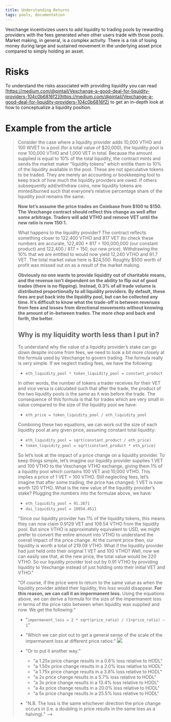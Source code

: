 ```yaml
---
title: Understanding Returns
tags: pools, documentation
---
```


Vexchange incentivizes users to add liquidity to trading pools by rewarding providers with the fees generated when other users trade with those pools. Market making, in general, is a complex activity. There is a risk of losing money during large and sustained movement in the underlying asset price compared to simply holding an asset.

# Risks

To understand the risks associated with providing liquidity you can read [https://medium.com/@pintail/Vexchange-a-good-deal-for-liquidity-providers-104c0b6816f2](https://medium.com/@pintail/Vexchange-a-good-deal-for-liquidity-providers-104c0b6816f2) to get an in-depth look at how to conceptualize a liquidity position.

# Example from the article

<blockquote>

Consider the case where a liquidity provider adds 10,000 VTHO and 100 WVET to a pool (for a total value of \$20,000), the liquidity pool is now 100,000 VTHO and 1,000 VET in total. Because the amount supplied is equal to 10% of the total liquidity, the contract mints and sends the market maker “liquidity tokens” which entitle them to 10% of the liquidity available in the pool. These are not speculative tokens to be traded. They are merely an accounting or bookkeeping tool to keep track of how much the liquidity providers are owed. If others subsequently add/withdraw coins, new liquidity tokens are minted/burned such that everyone’s relative percentage share of the liquidity pool remains the same.

**Now let’s assume the price trades on Coinbase from $100 to $150. The Vexchange contract should reflect this change as well after some arbitrage. Traders will add VTHO and remove VET until the new ratio is now 150:1.**

What happens to the liquidity provider? The contract reflects something closer to 122,400 VTHO and 817 VET (to check these numbers are accurate, 122,400 \* 817 = 100,000,000 (our constant product) and 122,400 / 817 = 150, our new price). Withdrawing the 10% that we are entitled to would now yield 12,240 VTHO and 81.7 VET. The total market value here is $24,500. Roughly $500 worth of profit was missed out on as a result of the market making.

**Obviously no one wants to provide liquidity out of charitable means, and the revenue isn’t dependent on the ability to flip out of good trades (there is no flipping). Instead, 0.3% of all trade volume is distributed proportionally to all liquidity providers. By default, these fees are put back into the liquidity pool, but can be collected any time. It’s difficult to know what the trade-off is between revenues from fees and losses from directional movements without knowing the amount of in-between trades. The more chop and back and forth, the better.**

## Why is my liquidity worth less than I put in?

To understand why the value of a liquidity provider’s stake can go down despite income from fees, we need to look a bit more closely at the formula used by Vexchange to govern trading. The formula really is very simple. If we neglect trading fees, we have the following:

- `eth_liquidity_pool * token_liquidity_pool = constant_product`

In other words, the number of tokens a trader receives for their VET and vice versa is calculated such that after the trade, the product of the two liquidity pools is the same as it was before the trade. The consequence of this formula is that for trades which are very small in value compared to the size of the liquidity pool we have:

- `eth_price = token_liquidity_pool / eth_liquidity_pool`

Combining these two equations, we can work out the size of each liquidity pool at any given price, assuming constant total liquidity:

- `eth_liquidity_pool = sqrt(constant_product / eth_price)`
- `token_liquidity_pool = sqrt(constant_product * eth_price)`

So let’s look at the impact of a price change on a liquidity provider. To keep things simple, let’s imagine our liquidity provider supplies 1 VET and 100 VTHO to the Vexchange VTHO exchange, giving them 1% of a liquidity pool which contains 100 VET and 10,000 VTHO. This implies a price of 1 VET = 100 VTHO. Still neglecting fees, let’s imagine that after some trading, the price has changed; 1 VET is now worth 120 VTHO. What is the new value of the liquidity provider’s stake? Plugging the numbers into the formulae above, we have:

- `eth_liquidity_pool = 91.2871`
- `dai_liquidity_pool = 10954.4511`

"Since our liquidity provider has 1% of the liquidity tokens, this means they can now claim 0.9129 VET and 109.54 VTHO from the liquidity pool. But since VTHO is approximately equivalent to USD, we might prefer to convert the entire amount into VTHO to understand the overall impact of the price change. At the current price then, our liquidity is worth a total of 219.09 VTHO. What if the liquidity provider had just held onto their original 1 VET and 100 VTHO? Well, now we can easily see that, at the new price, the total value would be 220 VTHO. So our liquidity provider lost out by 0.91 VTHO by providing liquidity to Vexchange instead of just holding onto their initial VET and VTHO."

"Of course, if the price were to return to the same value as when the liquidity provider added their liquidity, this loss would disappear. **For this reason, we can call it an **impermanent loss**.** Using the equations above, we can derive a formula for the size of the impermanent loss in terms of the price ratio between when liquidity was supplied and now. We get the following:"

- "`impermanent_loss = 2 * sqrt(price_ratio) / (1+price_ratio) — 1`"

- "Which we can plot out to get a general sense of the scale of the impermanent loss at different price ratios:"
  ![](https://firebasestorage.googleapis.com/v0/b/firescript-577a2.appspot.com/o/imgs%2Fapp%2Fdnazarov%2FOscQ_nmzbA.png?alt=media&token=4dff866e-a740-4121-9da4-9c9105baa404)

- "Or to put it another way:"

  - "a 1.25x price change results in a 0.6% loss relative to HODL"
  - "a 1.50x price change results in a 2.0% loss relative to HODL"
  - "a 1.75x price change results in a 3.8% loss relative to HODL"
  - "a 2x price change results in a 5.7% loss relative to HODL"
  - "a 3x price change results in a 13.4% loss relative to HODL"
  - "a 4x price change results in a 20.0% loss relative to HODL"
  - "a 5x price change results in a 25.5% loss relative to HODL"

- "N.B. The loss is the same whichever direction the price change occurs in (i.e. a doubling in price results in the same loss as a halving)." -->

</blockquote>
